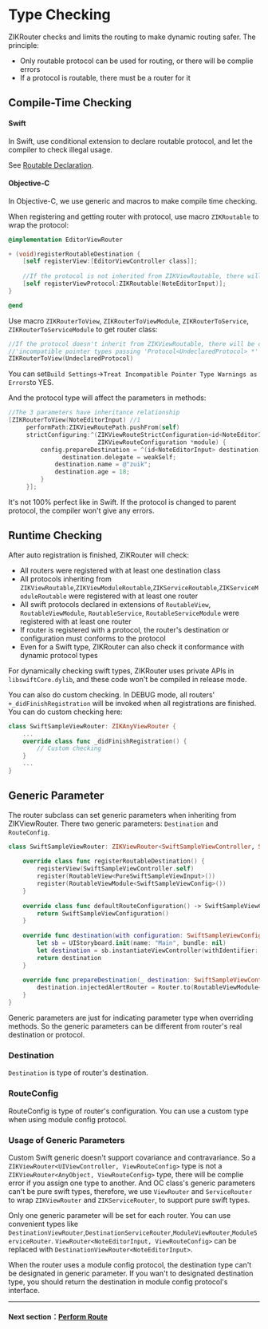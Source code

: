 # Type Checking

ZIKRouter checks and limits the routing to make dynamic routing safer. The  principle:

* Only routable protocol can be used for routing, or there will be complie errors
* If a protocol is routable, there must be a router for it

## Compile-Time Checking

#### Swift

In Swift, use conditional extension to declare routable protocol, and let the compiler to check illegal usage.

See [Routable Declaration](RoutableDeclaration.md#Routable).

#### Objective-C

In Objective-C, we use generic and macros to make compile time checking.

When registering and getting router with protocol, use macro `ZIKRoutable` to wrap the protocol:

```objectivec
@implementation EditorViewRouter

+ (void)registerRoutableDestination {
    [self registerView:[EditorViewController class]];
    
    //If the protocol is not inherited from ZIKViewRoutable, there will be compile warning
    [self registerViewProtocol:ZIKRoutable(NoteEditorInput)];
}

@end
```

Use macro `ZIKRouterToView`, `ZIKRouterToViewModule`, `ZIKRouterToService`, `ZIKRouterToServiceModule` to get router class:

```objectivec
//If the protocol doesn't inherit from ZIKViewRoutable, there will be compile warning:
//'incompatible pointer types passing 'Protocol<UndeclaredProtocol> *' to parameter of type 'Protocol<ZIKViewRoutable> *'
ZIKRouterToView(UndeclaredProtocol)
```

You can set`Build Settings`->`Treat Incompatible Pointer Type Warnings as Errors`to YES.

And the protocol type will affect the parameters in methods:

```objectivec
//The 3 parameters have inheritance relationship
[ZIKRouterToView(NoteEditorInput) //1
     performPath:ZIKViewRoutePath.pushFrom(self)
     strictConfiguring:^(ZIKViewRouteStrictConfiguration<id<NoteEditorInput>> *config, //2
                         ZIKViewRouteConfiguration *module) {
         config.prepareDestination = ^(id<NoteEditorInput> destination) { //3
         	   destination.delegate = weakSelf;
             destination.name = @"zuik";
             destination.age = 18;
         }
     }];
```

It's not 100% perfect like in Swift. If the protocol is changed to parent protocol, the compiler won't give any errors.

## Runtime Checking

After auto registration is finished, ZIKRouter will check:

* All routers were registered with at least one destination class
* All protocols inheriting from `ZIKViewRoutable`,`ZIKViewModuleRoutable`,`ZIKServiceRoutable`,`ZIKServiceModuleRoutable` were registered with at least one router
* All swift protocols declared in extensions of `RoutableView`, `RoutableViewModule`, `RoutableService`, `RoutableServiceModule` were registered with at least one router
* If router is registered with a protocol, the router's destination or configuration must conforms to the protocol
* Even for a Swift type, ZIKRouter can also check it conformance with dynamic protocol types

For dynamically checking swift types, ZIKRouter uses private APIs in `libswiftCore.dylib`, and these code won't be compiled in release mode.

You can also do custom checking. In DEBUG mode, all routers' `+_didFinishRegistration` will be invoked when all registrations are finished. You can do custom checking here:

```swift
class SwiftSampleViewRouter: ZIKAnyViewRouter {
    ...
    override class func _didFinishRegistration() {
        // Custom checking
    }
    ...
}

```

## Generic Parameter

The router subclass can set generic parameters when inheriting from ZIKViewRouter. There two generic parameters: `Destination` and `RouteConfig`.

```swift
class SwiftSampleViewRouter: ZIKViewRouter<SwiftSampleViewController, SwiftSampleViewConfiguration> {
    
    override class func registerRoutableDestination() {
        registerView(SwiftSampleViewController.self)
        register(RoutableView<PureSwiftSampleViewInput>())
        register(RoutableViewModule<SwiftSampleViewConfig>())
    }
    
    override class func defaultRouteConfiguration() -> SwiftSampleViewConfiguration {
        return SwiftSampleViewConfiguration()
    }
    
    override func destination(with configuration: SwiftSampleViewConfiguration) -> SwiftSampleViewController? {
        let sb = UIStoryboard.init(name: "Main", bundle: nil)
        let destination = sb.instantiateViewController(withIdentifier: "SwiftSampleViewController") as! SwiftSampleViewController
        return destination
    }
    
    override func prepareDestination(_ destination: SwiftSampleViewController, configuration: ZIKViewRouteConfiguration) {
        destination.injectedAlertRouter = Router.to(RoutableViewModule<ZIKCompatibleAlertConfigProtocol>())
    }
}
```

Generic parameters are just for indicating parameter type when overriding methods. So the generic parameters can be different from router's real destination or protocol.

### Destination

`Destination` is type of router's destination.

### RouteConfig

RouteConfig is type of router's configuration. You can use a custom type when using module config protocol.

### Usage of Generic Parameters

Custom Swift generic doesn't support covariance and contravariance. So a `ZIKViewRouter<UIViewController, ViewRouteConfig>` type is not a `ZIKViewRouter<AnyObject, ViewRouteConfig>` type, there will be complie error if you assign one type to another. And OC class's generic parameters can't be pure swift types, therefore, we use `ViewRouter` and `ServiceRouter` to wrap `ZIKViewRouter` and `ZIKServiceRouter`, to support pure swift types.

Only one generic parameter will be set for each router. You can use convenient types like `DestinationViewRouter`,`DestinationServiceRouter`,`ModuleViewRouter`,`ModuleServiceRouter`. `ViewRouter<NoteEditorInput, ViewRouteConfig>` can be replaced with `DestinationViewRouter<NoteEditorInput>`.

When the router uses a module config protocol, the destination type can't be designated in generic parameter. If you wan't to designated destination type, you should return the destination in module config protocol's interface.

---
#### Next section：[Perform Route](./PerformRoute.md)